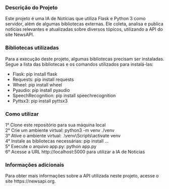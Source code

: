 <h3>Descrição do Projeto</h3>
Este projeto é uma IA de Notícias que utiliza Flask e Python 3 como servidor, além de algumas bibliotecas externas. Ele coleta, analisa e publica notícias relevantes e atualizadas sobre diversos tópicos, utilizando a API do site NewsAPI.

<h3>Bibliotecas utilizadas</h3>
Para a execução deste projeto, algumas bibliotecas precisam ser instaladas. Segue a lista das bibliotecas e os comandos utilizados para instalá-las:<br />

- Flask: pip install flask<br />
- Requests: pip install requests<br />
- Wheel: pip install wheel<br />
- Pyaudio: pip install pyaudio<br />
- SpeechRecognition: pip install speechrecognition<br />
- Pyttsx3: pip install pyttsx3<br />

<h3>Como utilizar</h3>
1° Clone este repositório para sua máquina local<br />
2° Crie um ambiente virtual: python3 -m venv ./venv<br />
3° Ative o ambiente virtual: .\venv\Scripts\activate venv<br />
4° Instale as bibliotecas necessárias: pip install ...<br />
5° Execute o arquivo app.py: python app.py<br />
6° Acesse a URL http://localhost:5000 para utilizar a IA de Notícias<br />

<h3>Informações adicionais</h3>
Para obter mais informações sobre a API utilizada neste projeto, acesse o site https://newsapi.org.
